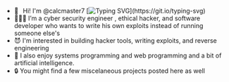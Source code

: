- 👻⠀Hi! I'm @calcmaster7
[![Typing SVG](https://readme-typing-svg.demolab.com/?lines=Hey+there!+My+name+is+Dan+Gray;Nice+to+meet+you!!!)](https://git.io/typing-svg)
- 🧑🏻‍💻 I’m a cyber security engineer , ethical hacker, and software developer
     who wants to write his own exploits instead of running someone else's 
- 😈 I'm interested in building hacker tools, writing exploits, and reverse engineering
- 🤖 I also enjoy systems programming and web programming and a bit of artificial intelligence. 
- 🔒 You might find a few miscelaneous projects posted here as well

<!--
**calcmaster7/calcmaster7** is a ✨ _special_ ✨ repository because its `README.md` (this file) appears on your GitHub profile.

Here are some ideas to get you started:

- 👻⠀Hi! I'm @calcmaster7
- 🧑🏻‍💻 I’m a cyber security engineer , ethical hacker, and software developer
     who wants to write his own exploits instead of running someone else's 
- 😈 I'm interested in building hacker tools, writing exploits, and reverse engineering
- 🤖 I also enjoy systems programming and writing web applications. After all To attack a system,
     you should a bit of experience building them, in my opinion.
- 🔒 You might find a few miscelaneous projects posted here as well

-->
